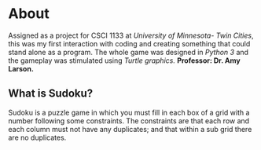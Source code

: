 # About
Assigned as a project for CSCI 1133 at *University of Minnesota- Twin Cities*, this was my first interaction with coding and creating something that could stand alone as a program. The whole game was designed in *Python 3* and the gameplay was stimulated using *Turtle graphics.*
**Professor: Dr. Amy Larson.**

## What is Sudoku?
Sudoku is a puzzle game in which you must fill in each box of a grid with a number following some constraints. The constraints are that each row and each column must not have any duplicates; and that within a sub grid there are no duplicates.
